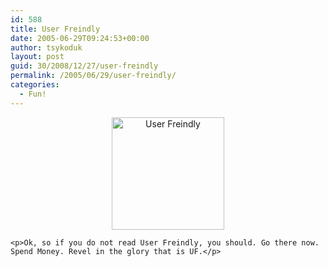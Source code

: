 ```yaml
---
id: 588
title: User Freindly
date: 2005-06-29T09:24:53+00:00
author: tsykoduk
layout: post
guid: 30/2008/12/27/user-freindly
permalink: /2005/06/29/user-freindly/
categories:
  - Fun!
---
```

<center><a href="http://ars.userfriendly.org/cartoons/?id=20050629"><img src="http://www.userfriendly.org/cartoons/archives/05jun/uf008049.gif" alt="User Freindly"  width="180" /></a></center>

	<p>Ok, so if you do not read User Freindly, you should. Go there now. Spend Money. Revel in the glory that is UF.</p>